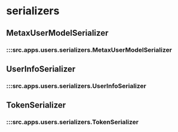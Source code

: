 # serializers

## MetaxUserModelSerializer

### :::src.apps.users.serializers.MetaxUserModelSerializer

## UserInfoSerializer

### :::src.apps.users.serializers.UserInfoSerializer

## TokenSerializer

### :::src.apps.users.serializers.TokenSerializer

